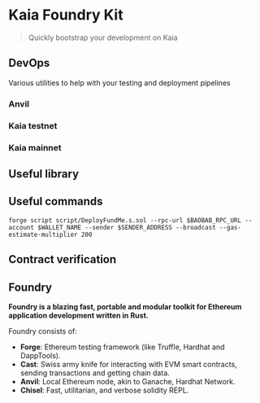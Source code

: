 # Kaia Foundry Kit
> Quickly bootstrap your development on Kaia

## DevOps
Various utilities to help with your testing and deployment pipelines
### Anvil


### Kaia testnet


### Kaia mainnet


## Useful library


## Useful commands

```
forge script script/DeployFundMe.s.sol --rpc-url $BAOBAB_RPC_URL --account $WALLET_NAME --sender $SENDER_ADDRESS --broadcast --gas-estimate-multiplier 200
```

## Contract verification


## Foundry

**Foundry is a blazing fast, portable and modular toolkit for Ethereum application development written in Rust.**

Foundry consists of:

-   **Forge**: Ethereum testing framework (like Truffle, Hardhat and DappTools).
-   **Cast**: Swiss army knife for interacting with EVM smart contracts, sending transactions and getting chain data.
-   **Anvil**: Local Ethereum node, akin to Ganache, Hardhat Network.
-   **Chisel**: Fast, utilitarian, and verbose solidity REPL.

